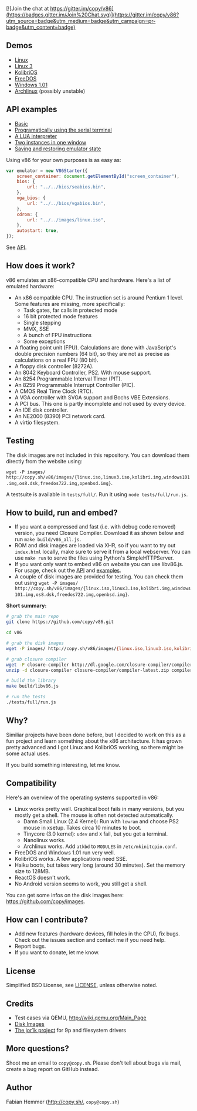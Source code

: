 [![Join the chat at https://gitter.im/copy/v86](https://badges.gitter.im/Join%20Chat.svg)](https://gitter.im/copy/v86?utm_source=badge&utm_medium=badge&utm_campaign=pr-badge&utm_content=badge)


Demos
-

- [Linux](http://copy.sh/v86/?profile=linux26)
- [Linux 3](http://copy.sh/v86/?profile=linux3)
- [KolibriOS](http://copy.sh/v86/?profile=kolibrios)
- [FreeDOS](http://copy.sh/v86/?profile=freedos)
- [Windows 1.01](http://copy.sh/v86/?profile=windows1)
- [Archlinux](http://copy.sh/v86/?profile=archlinux) (possibly unstable)


API examples
-

- [Basic](examples/basic.html)
- [Programatically using the serial terminal](examples/serial.html)
- [A LUA interpreter](examples/lua.html)
- [Two instances in one window](examples/two_instances.html)
- [Saving and restoring emulator state](examples/save_restore.html)

Using v86 for your own purposes is as easy as:

```javascript
var emulator = new V86Starter({
    screen_container: document.getElementById("screen_container"),
    bios: {
        url: "../../bios/seabios.bin",
    },
    vga_bios: {
        url: "../../bios/vgabios.bin",
    },
    cdrom: {
        url: "../../images/linux.iso",
    },
    autostart: true,
});
```

See [API](docs/api.md).


How does it work?
-

v86 emulates an x86-compatible CPU and hardware. Here's a list of emulated hardware:

- An x86 compatible CPU. The instruction set is around Pentium 1 level. Some
  features are missing, more specifically:
  - Task gates, far calls in protected mode
  - 16 bit protected mode features
  - Single stepping
  - MMX, SSE
  - A bunch of FPU instructions
  - Some exceptions
- A floating point unit (FPU). Calculations are done with JavaScript's double
  precision numbers (64 bit), so they are not as precise as calculations on a
  real FPU (80 bit).
- A floppy disk controller (8272A).
- An 8042 Keyboard Controller, PS2. With mouse support.
- An 8254 Programmable Interval Timer (PIT).
- An 8259 Programmable Interrupt Controller (PIC).
- A CMOS Real Time Clock (RTC).
- A VGA controller with SVGA support and Bochs VBE Extensions.
- A PCI bus. This one is partly incomplete and not used by every device.
- An IDE disk controller.
- An NE2000 (8390) PCI network card.
- A virtio filesystem.


Testing
-

The disk images are not included in this repository. You can download them
directly from the website using:

`wget -P images/ http://copy.sh/v86/images/{linux.iso,linux3.iso,kolibri.img,windows101.img,os8.dsk,freedos722.img,openbsd.img}`.

A testsuite is available in `tests/full/`. Run it using `node tests/full/run.js`.


How to build, run and embed?
-

- If you want a compressed and fast (i.e. with debug code removed) version, you
  need Closure Compiler. Download it as shown below and run `make build/v86_all.js`.
- ROM and disk images are loaded via XHR, so if you want to try out `index.html`
  locally, make sure to serve it from a local webserver. You can use `make run`
  to serve the files using Python's SimpleHTTPServer.
- If you want only want to embed v86 on website you can use libv86.js. For
  usage, check out the [API](docs/api.md) and [examples](examples/).
- A couple of disk images are provided for testing. You can check them out
  using `wget -P images/ http://copy.sh/v86/images/{linux.iso,linux3.iso,kolibri.img,windows101.img,os8.dsk,freedos722.img,openbsd.img}`.


**Short summary:**

```bash
# grab the main repo
git clone https://github.com/copy/v86.git

cd v86

# grab the disk images
wget -P images/ http://copy.sh/v86/images/{linux.iso,linux3.iso,kolibri.img,windows101.img,os8.dsk,freedos722.img,openbsd.img}

# grab closure compiler
wget -P closure-compiler http://dl.google.com/closure-compiler/compiler-latest.zip
unzip -d closure-compiler closure-compiler/compiler-latest.zip compiler.jar

# build the library
make build/libv86.js

# run the tests
./tests/full/run.js
```

Why?
-

Similiar projects have been done before, but I decided to work on this as a fun
project and learn something about the x86 architecture. It has grown pretty
advanced and I got Linux and KolibriOS working, so there might be some actual
uses.

If you build something interesting, let me know.


Compatibility
-

Here's an overview of the operating systems supported in v86:

- Linux works pretty well. Graphical boot fails in many versions, but you
  mostly get a shell. The mouse is often not detected automatically.
  - Damn Small Linux (2.4 Kernel): Run with `lowram` and choose PS2 mouse in
    xsetup. Takes circa 10 minutes to boot.
  - Tinycore (3.0 kernel): `udev` and `X` fail, but you get a
    terminal.
  - Nanolinux works.
  - Archlinux works. Add `atkbd` to `MODULES` in `/etc/mkinitcpio.conf`.
- FreeDOS and Windows 1.01 run very well.
- KolibriOS works. A few applications need SSE.
- Haiku boots, but takes very long (around 30 minutes). Set the memory size to 128MB.
- ReactOS doesn't work.
- No Android version seems to work, you still get a shell.

You can get some infos on the disk images here: https://github.com/copy/images.


How can I contribute?
-

- Add new features (hardware devices, fill holes in the CPU), fix bugs. Check
  out the issues section and contact me if you need help.
- Report bugs.
- If you want to donate, let me know.

License
-

Simplified BSD License, see [LICENSE](LICENSE), unless otherwise noted.


Credits
-

- Test cases via QEMU, http://wiki.qemu.org/Main_Page
- [Disk Images](https://github.com/copy/images)
- [The jor1k project](https://github.com/s-macke/jor1k) for 9p and filesystem drivers


More questions?
-

Shoot me an email to `copy@copy.sh`. Please don't tell about bugs via mail,
create a bug report on GitHub instead.


Author
-

Fabian Hemmer (http://copy.sh/, `copy@copy.sh`)

